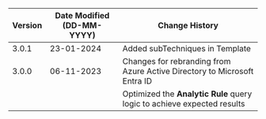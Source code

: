 | **Version** | **Date Modified (DD-MM-YYYY)** | **Change History**                                                         |
|-------------|--------------------------------|----------------------------------------------------------------------------|
| 3.0.1       | 23-01-2024                     | Added subTechniques in Template                                            |
| 3.0.0       | 06-11-2023                     | Changes for rebranding from Azure Active Directory to Microsoft Entra ID   |
|             |                                | Optimized the **Analytic Rule** query logic to achieve expected results    |
         
                                                                                                                 
